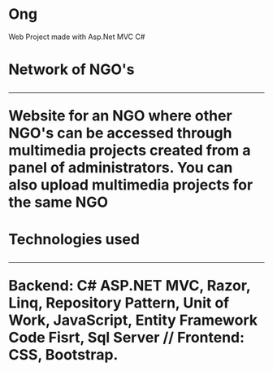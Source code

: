 # Ong
 Web Project made with Asp.Net MVC  C#

<h1>Network of NGO's
<hr>
Website for an NGO where other NGO's can be accessed through multimedia projects created from a panel of administrators.
You can also upload multimedia projects for the same NGO

<h1>Technologies used
 <hr>
Backend: C# ASP.NET MVC, Razor, Linq, Repository Pattern, Unit of Work, JavaScript, Entity Framework Code Fisrt, Sql Server // Frontend: CSS, Bootstrap.
 
 
